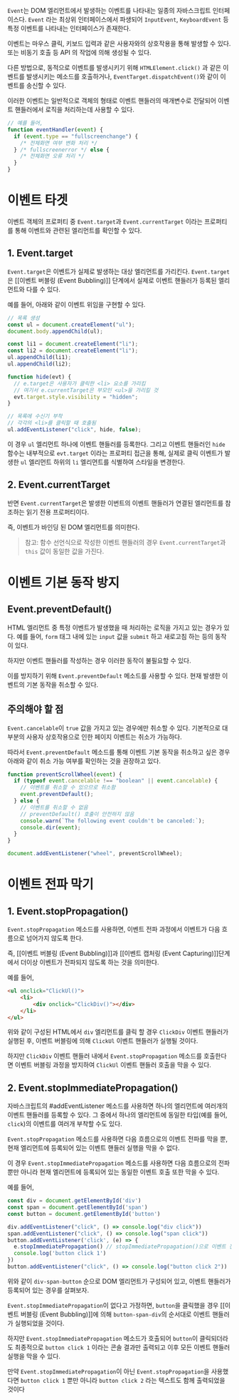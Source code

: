 `Event`는 DOM 엘리먼트에서 발생하는 이벤트를 나타내는 일종의 자바스크립트 인터페이스다. `Event` 라는 최상위 인터페이스에서 파생되어 `InputEvent`, `KeyboardEvent` 등 특정 이벤트를 나타내는 인터페이스가 존재한다.

이벤트는 마우스 클릭, 키보드 입력과 같은 사용자와의 상호작용을 통해 발생할 수 있다. 또는 비동기 호출 등 API 의 작업에 의해 생성될 수 있다.

다른 방법으로, 동적으로 이벤트를 발생시키기 위해 `HTMLElement.click()` 과 같은 이벤트를 발생시키는 메소드를 호출하거나, `EventTarget.dispatchEvent()`와 같이 이벤트를 송신할 수 있다.

이러한 이벤트는 일반적으로 객체의 형태로 이벤트 핸들러의 매개변수로 전달되어 이벤트 핸들러에서 로직을 처리하는데 사용할 수 있다.

```js
// 예를 들어,
function eventHandler(event) {
  if (event.type == "fullscreenchange") {
    /* 전체화면 여부 변화 처리 */
  } /* fullscreenerror */ else {
    /* 전체화면 오류 처리 */
  }
}
```

# 이벤트 타겟

이벤트 객체의 프로퍼티 중 `Event.target`과 `Event.currentTarget` 이라는 프로퍼티를 통해 이벤트와 관련된 엘리먼트를 확인할 수 있다.

## 1. Event.target

`Event.target`은 이벤트가 실제로 발생하는 대상 엘리먼트를 가리킨다. `Event.target`은 [[이벤트 버블링 (Event Bubbling)]] 단계에서 실제로 이벤트 핸들러가 등록된 엘리먼트와 다를 수 있다.

예를 들어, 아래와 같이 이벤트 위임을 구현할 수 있다.

```js
// 목록 생성
const ul = document.createElement("ul");
document.body.appendChild(ul);

const li1 = document.createElement("li");
const li2 = document.createElement("li");
ul.appendChild(li1);
ul.appendChild(li2);

function hide(evt) {
  // e.target은 사용자가 클릭한 <li> 요소를 가리킴
  // 여기서 e.currentTarget은 부모인 <ul>을 가리킬 것
  evt.target.style.visibility = "hidden";
}

// 목록에 수신기 부착
// 각각의 <li>를 클릭할 때 호출됨
ul.addEventListener("click", hide, false);
```

이 경우 `ul` 엘리먼트 하나에 이벤트 핸들러를 등록한다. 그리고 이벤트 핸들러인 `hide` 함수는 내부적으로 `evt.target` 이라는 프로퍼티 접근을 통해, 실제로 클릭 이벤트가 발생한 `ul` 엘리먼트 하위의 `li` 엘리먼트를 식별하여 스타일을 변경한다.

## 2. Event.currentTarget

반면 `Event.currentTarget`은 발생한 이번트의 이벤트 핸들러가 연결된 엘리먼트를 참조하는 읽기 전용 프로퍼티이다.

즉, 이벤트가 바인딩 된 DOM 엘리먼트를 의미한다.

> 참고: 함수 선언식으로 작성한 이벤트 핸들러의 경우 `Event.currentTarget`과 `this` 값이 동일한 값을 가진다.

# 이벤트 기본 동작 방지

## Event.preventDefault()

HTML 엘리먼트 중 특정 이벤트가 발생했을 때 처리하는 로직을 가지고 있는 경우가 있다. 예를 들어, `form` 태그 내에 있는 `input` 값을 `submit` 하고 새로고침 하는 등의 동작이 있다.

하지만 이벤트 핸들러를 작성하는 경우 이러한 동작이 불필요할 수 있다.

이를 방지하기 위해 `Event.preventDefault` 메소드를 사용할 수 있다. 현재 발생한 이벤트의 기본 동작을 취소할 수 있다.

## 주의해야 할 점

`Event.cancelable`이 `true` 값을 가지고 있는 경우에만 취소할 수 있다. 기본적으로 대부분의 사용자 상호작용으로 인한 페이지 이벤트는 취소가 가능하다.

따라서 `Event.preventDefault` 메소드를 통해 이벤트 기본 동작을 취소하고 싶은 경우 아래와 같이 취소 가능 여부를 확인하는 것을 권장하고 있다.

```js
function preventScrollWheel(event) {
  if (typeof event.cancelable !== "boolean" || event.cancelable) {
    // 이벤트를 취소할 수 있으므로 취소함
    event.preventDefault();
  } else {
    // 이벤트를 취소할 수 없음
    // preventDefault() 호출이 안전하지 않음
    console.warn(`The following event couldn't be canceled:`);
    console.dir(event);
  }
}

document.addEventListener("wheel", preventScrollWheel);
```
# 이벤트 전파 막기

## 1. Event.stopPropagation()

`Event.stopPropagation` 메소드를 사용하면, 이벤트 전파 과정에서 이벤트가 다음 흐름으로 넘어가지 않도록 한다.

즉, [[이벤트 버블링 (Event Bubbling)]]과 [[이벤트 캡처링 (Event Capturing)]]단계에서 더이상 이벤트가 전파되지 않도록 하는 것을 의미한다.

예를 들어,

```html
<ul onclick="ClickUl()">
	<li>
        <div onclick="ClickDiv()"></div>
    </li>
</ul>
```

위와 같이 구성된 HTML에서 `div` 엘리먼트를 클릭 할 경우 `ClickDiv` 이벤트 핸들러가 실행된 후, 이벤트 버블링에 의해 `ClickUl` 이벤트 핸들러가 실행될 것이다.

하지만 `ClickDiv` 이벤트 핸들러 내에서 `Event.stopPropagation` 메소드를 호출한다면 이벤트 버블링 과정을 방지하여 `ClickUl` 이벤트 핸들러 호출을 막을 수 있다.

## 2. Event.stopImmediatePropagation()

자바스크립트의 #addEventListener 메소드를 사용하면 하나의 엘리먼트에 여러개의 이벤트 핸들러를 등록할 수 있다. 그 중에서 하나의 엘리먼트에 동일한 타입(예를 들어, `click`)의 이벤트를 여러개 부착할 수도 있다.

`Event.stopPropagation` 메소드를 사용하면 다음 흐름으로의 이벤트 전파를 막을 뿐, 현재 엘리먼트에 등록되어 있는 이벤트 핸들러 실행을 막을 수 없다.

이 경우 `Event.stopImmediatePropagation` 메소드를 사용하면 다음 흐름으로의 전파 뿐만 아니라 현재 엘리먼트에 등록되어 있는 동일한 이벤트 호출 또한 막을 수 있다.

예를 들어,

```js
const div = document.getElementById('div')
const span = document.getElementById('span')
const button = document.getElementById('button')

div.addEventListener("click", () => console.log("div click"))
span.addEventListener("click", () => console.log("span click"))
button.addEventListener('click', (e) => {
  e.stopImmediatePropagation() // stopImmediatePropagation()으로 이벤트 전파 방지
  console.log('button click 1')
})
button.addEventListener("click", () => console.log("button click 2"))
```

위와 같이 `div-span-button` 순으로 DOM 엘리먼트가 구성되어 있고, 이벤트 핸들러가 등록되어 있는 경우를 살펴보자.

`Event.stopImmediatePropagation`이 없다고 가정하면, `button`을 클릭했을 경우 [[이벤트 버블링 (Event Bubbling)]]에 의해 `button-span-div`의 순서대로 이벤트 핸들러가 실행되었을 것이다.

하지만 `Event.stopImmediatePropagation` 메소드가 호출되어 `button`이 클릭되더라도 최종적으로 `button click 1` 이라는 콘솔 결과만 출력되고 이후 모든 이벤트 핸들러 실행을 막을 수 있다.

만약 `Event.stopImmediatePropagation`이 아닌 `Event.stopPropagation`을 사용했다면 `button click 1` 뿐만 아니라 `button click 2` 라는 텍스트도 함께  출력되었을 것이다